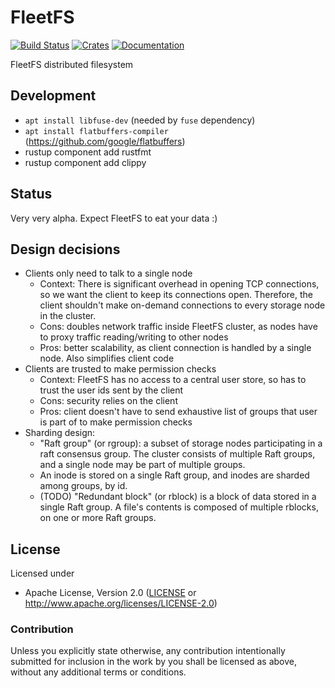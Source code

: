 # FleetFS
[![Build Status](https://travis-ci.com/fleetfs/fleetfs.svg?branch=master)](https://travis-ci.com/fleetfs/fleetfs)
[![Crates](https://img.shields.io/crates/v/fleetfs.svg)](https://crates.io/crates/fleetfs)
[![Documentation](https://docs.rs/fleetfs/badge.svg)](https://docs.rs/fleetfs)

FleetFS distributed filesystem

## Development
* `apt install libfuse-dev` (needed by `fuse` dependency)
* `apt install flatbuffers-compiler` (https://github.com/google/flatbuffers)
* rustup component add rustfmt
* rustup component add clippy

## Status
Very very alpha. Expect FleetFS to eat your data :)

## Design decisions
* Clients only need to talk to a single node
  * Context: There is significant overhead in opening TCP connections, so we want the client to keep its
  connections open. Therefore, the client shouldn't make on-demand connections to every storage node in
  the cluster.
  * Cons: doubles network traffic inside FleetFS cluster, as nodes have to proxy traffic reading/writing
  to other nodes
  * Pros: better scalability, as client connection is handled by a single node. Also simplifies client code
* Clients are trusted to make permission checks
  * Context: FleetFS has no access to a central user store, so has to trust the user ids sent by the client
  * Cons: security relies on the client
  * Pros: client doesn't have to send exhaustive list of groups that user is part of to make permission checks
* Sharding design:
  * "Raft group" (or rgroup): a subset of storage nodes participating in a raft consensus group.
  The cluster consists of multiple Raft groups, and a single node may be part of multiple groups.
  * An inode is stored on a single Raft group, and inodes are sharded among groups, by id.
  * (TODO) "Redundant block" (or rblock) is a block of data stored in a single Raft group.
  A file's contents is composed of multiple rblocks, on one or more Raft groups.

## License

Licensed under

 * Apache License, Version 2.0 ([LICENSE](LICENSE) or http://www.apache.org/licenses/LICENSE-2.0)

### Contribution

Unless you explicitly state otherwise, any contribution intentionally submitted
for inclusion in the work by you shall be licensed as above, without any
additional terms or conditions.

